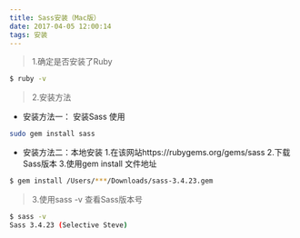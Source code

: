 ```yaml
---
title: Sass安装（Mac版）
date: 2017-04-05 12:00:14
tags: 安装
---
```


> 1.确定是否安装了Ruby

```bash
$ ruby -v
```
> 2.安装方法

- 安装方法一：
安装Sass
使用
```bash
sudo gem install sass
```

- 安装方法二：本地安装
1.在该网站https://rubygems.org/gems/sass
2.下载Sass版本
3.使用gem install 文件地址
```bash
$ gem install /Users/***/Downloads/sass-3.4.23.gem 
```
> 3.使用sass -v 查看Sass版本号

```bash
$ sass -v
Sass 3.4.23 (Selective Steve)
```


